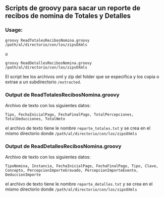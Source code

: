 ## Scripts de groovy para sacar un reporte de recibos de nomina de Totales y Detalles

### Usage:

```
groovy ReadTotalesRecibosNomina.groovy /path/al/directorio/con/los/zipsOXmls
```

o

```
groovy ReadDetallesRecibosNomina.groovy /path/al/directorio/con/los/zipsOXmls
```

El script lee los archivos xml y zip del folder que se especifica y los copia o extrae a un subdirectorio `/extracted`.

### Output de ReadTotalesRecibosNomina.groovy

Archivo de texto con los siguientes datos:

```
Tipo, FechaInicialPago, FechaFinalPago, TotalPercepciones, TotalDeducciones, TotalNeto
```

el archivo de texto tiene le nombre `reporte_totales.txt` y se crea en el mismo directorio donde `/path/al/directorio/con/los/zipsOXmls`

### Output de ReadDetallesRecibosNomina.groovy

Archivo de texto con los siguientes datos:

```
TipoNomina, Instancia, FechaInicialPago, FechaFinalPago, Tipo, Clave, Concepto, PercepcionImporteGravado, PercepcionImporteExento, DeduccionImporte
```

el archivo de texto tiene le nombre `reporte_detalles.txt` y se crea en el mismo directorio donde `/path/al/directorio/con/los/zipsOXmls`